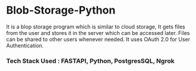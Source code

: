 # Blob-Storage-Python

It is a blop storage program which is similar to cloud storage, It gets files from the user and stores it in the server which can be accessed later. Files can be shared to other users whenever needed. It uses OAuth 2.0 for User Authentication.

### Tech Stack Used : FASTAPI, Python, PostgresSQL, Ngrok
